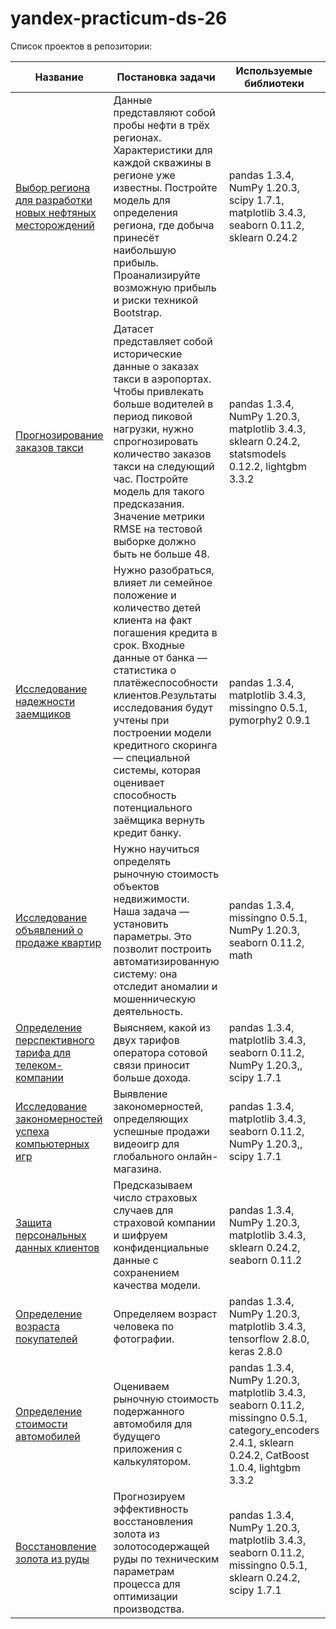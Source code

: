 # yandex-practicum-ds-26
Список проектов в репозитории:

|Название | Постановка задачи | Используемые библиотеки|Навыки|
|---------|-------------------|------------------------|------|
| [Выбор региона для разработки новых нефтяных месторождений](https://github.com/IgorMitrofanov/yandex-practicum-ds-26/tree/main/oil_field_ranking) |Данные представляют собой пробы нефти в трёх регионах. Характеристики для каждой скважины в регионе уже известны. Постройте модель для определения региона, где добыча принесёт наибольшую прибыль. Проанализируйте возможную прибыль и риски техникой Bootstrap. |  pandas 1.3.4, NumPy 1.20.3, scipy 1.7.1, matplotlib 3.4.3, seaborn 0.11.2, sklearn 0.24.2|Регрессия, Bootstrap|
|[Прогнозирование заказов такси](https://github.com/IgorMitrofanov/yandex-practicum-ds-26/tree/main/time_series_forecasting)| Датасет представляет собой исторические данные о заказах такси в аэропортах. Чтобы привлекать больше водителей в период пиковой нагрузки, нужно спрогнозировать количество заказов такси на следующий час. Постройте модель для такого предсказания. Значение метрики RMSE на тестовой выборке должно быть не больше 48. |pandas 1.3.4, NumPy 1.20.3, matplotlib 3.4.3, sklearn 0.24.2, statsmodels 0.12.2, lightgbm 3.3.2|Анализ временного ряда, Feature Engineering, Регрессия, Эконометрические модели (SARIMA)|
|[Исследование надежности заемщиков](https://github.com/IgorMitrofanov/yandex-practicum-ds-26/tree/main/data_preprocessing)| Нужно разобраться, влияет ли семейное положение и количество детей клиента на факт погашения кредита в срок. Входные данные от банка — статистика о платёжеспособности клиентов.Результаты исследования будут учтены при построении модели кредитного скоринга — специальной системы, которая оценивает способность потенциального заёмщика вернуть кредит банку. |pandas 1.3.4, matplotlib 3.4.3, missingno 0.5.1, pymorphy2 0.9.1|Предобработка данных, Сводные таблицы, Лемматизация|
|[Исследование объявлений о продаже квартир](https://github.com/IgorMitrofanov/yandex-practicum-ds-26/tree/main/real_estate_eda) |	Нужно научиться определять рыночную стоимость объектов недвижимости. Наша задача — установить параметры. Это позволит построить автоматизированную систему: она отследит аномалии и мошенническую деятельность.| pandas 1.3.4, missingno 0.5.1, NumPy 1.20.3, seaborn 0.11.2, math|Предобработка данных, EDA|
|[Определение перспективного тарифа для телеком-компании](https://github.com/IgorMitrofanov/yandex-practicum-ds-26/tree/main/mobile_plan_comparison) |	Выясняем, какой из двух тарифов оператора сотовой связи приносит больше дохода. |	pandas 1.3.4, matplotlib 3.4.3, seaborn 0.11.2, NumPy 1.20.3,, scipy 1.7.1| Предобработка данных, EDA, Статистический анализ|
|[Исследование закономерностей успеха компьютерных игр](https://github.com/IgorMitrofanov/yandex-practicum-ds-26/tree/main/videogame_market_eda) |	Выявление закономерностей, определяющих успешные продажи видеоигр для глобального онлайн-магазина. |	pandas 1.3.4, matplotlib 3.4.3, seaborn 0.11.2, NumPy 1.20.3,, scipy 1.7.1|Предобработка данных, EDA, Статистический анализ|
|[Защита персональных данных клиентов](https://github.com/IgorMitrofanov/yandex-practicum-ds-26/tree/main/guarding_confidential_data)	| Предсказываем число страховых случаев для страховой компании и шифруем конфиденциальные данные с сохранением качества модели.	|pandas 1.3.4, NumPy 1.20.3, matplotlib 3.4.3, sklearn 0.24.2,  seaborn 0.11.2|Линейная алгебра, Гомоморфное шифрование, Регрессия|
|[Определение возраста покупателей](https://github.com/IgorMitrofanov/yandex-practicum-ds-26/tree/main/customer_age_cv) |	Определяем возраст человека по фотографии. |	 pandas 1.3.4, NumPy 1.20.3, matplotlib 3.4.3, tensorflow 2.8.0, keras 2.8.0|Computer Vision, Deep Learning, Transfer Learning, Регрессия|
|[Определение стоимости автомобилей](https://github.com/IgorMitrofanov/yandex-practicum-ds-26/tree/main/car_price_estimation)|Оцениваем рыночную стоимость подержанного автомобиля для будущего приложения с калькулятором.|pandas 1.3.4, NumPy 1.20.3, matplotlib 3.4.3, seaborn 0.11.2, missingno 0.5.1, category_encoders 2.4.1, sklearn 0.24.2, CatBoost 1.0.4, lightgbm 3.3.2 |Предобработка данных, Кодирование признаков, Регрессия, Градиентный Бустинг |
|[Восстановление золота из руды](https://github.com/IgorMitrofanov/yandex-practicum-ds-26/blob/main/gold_recovery_prediction/)|Прогнозируем эффективность восстановления золота из золотосодержащей руды по техническим параметрам процесса для оптимизации производства.|pandas 1.3.4, NumPy 1.20.3, matplotlib 3.4.3, seaborn 0.11.2, missingno 0.5.1, sklearn 0.24.2, scipy 1.7.1|
